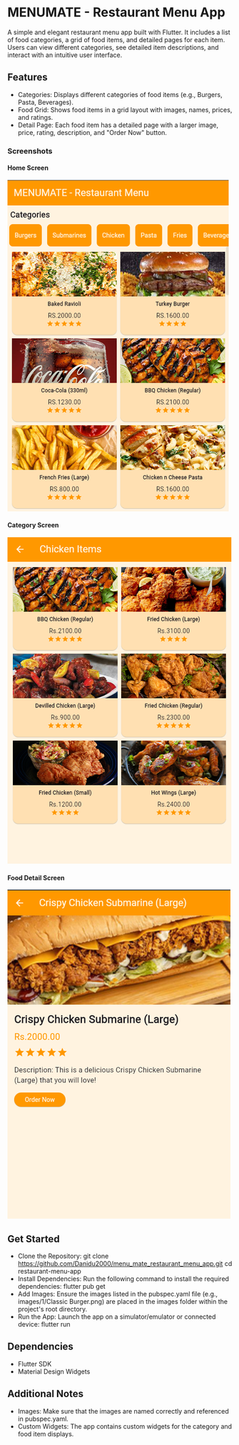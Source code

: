 # MENUMATE - Restaurant Menu App

A simple and elegant restaurant menu app built with Flutter. It includes a list of food categories, a grid of food items, and detailed pages for each item. Users can view different categories, see detailed item descriptions, and interact with an intuitive user interface.

## Features

 - Categories: Displays different categories of food items (e.g., Burgers, Pasta, Beverages).
 - Food Grid: Shows food items in a grid layout with images, names, prices, and ratings.
 - Detail Page: Each food item has a detailed page with a larger image, price, rating, description, and "Order Now" button.

### Screenshots

#### Home Screen
![Home Screen](images/screenshots/Home.png)

#### Category Screen
![Category Screen](images/screenshots/Category.png)

#### Food Detail Screen
![Food Detail Screen](images/screenshots/Food%20Detail.png)

## Get Started
 - Clone the Repository:
   git clone https://github.com/Danidu2000/menu_mate_restaurant_menu_app.git
   cd restaurant-menu-app
 - Install Dependencies: Run the following command to install the required dependencies:
   flutter pub get
 - Add Images: Ensure the images listed in the pubspec.yaml file (e.g., images/1/Classic Burger.png) are placed in the images folder within the project's root directory.
 - Run the App: Launch the app on a simulator/emulator or connected device:
   flutter run

## Dependencies
 - Flutter SDK
 - Material Design Widgets

## Additional Notes 
 - Images: Make sure that the images are named correctly and referenced in pubspec.yaml.
 - Custom Widgets: The app contains custom widgets for the category and food item displays.
